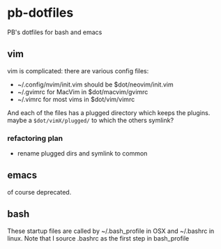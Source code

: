 # pb-dotfiles
PB's dotfiles for bash and emacs

## vim

vim is complicated: there are various config files:

* ~/.config/nvim/init.vim should be $dot/neovim/init.vim
* ~/.gvimrc for MacVim in $dot/macvim/gvimrc
* ~/.vimrc for most vims in $dot/vim/vimrc 

And each of the files has a plugged directory which keeps the plugins. maybe a `$dot/vimX/plugged/` to which the others symlink? 

### refactoring plan

* rename plugged dirs and symlink to common

## emacs

of course deprecated. 

## bash 

These startup files are called by ~/.bash_profile in OSX and ~/.bashrc in linux. Note that I source .bashrc as the first step in bash_profile

<!-- done -->
